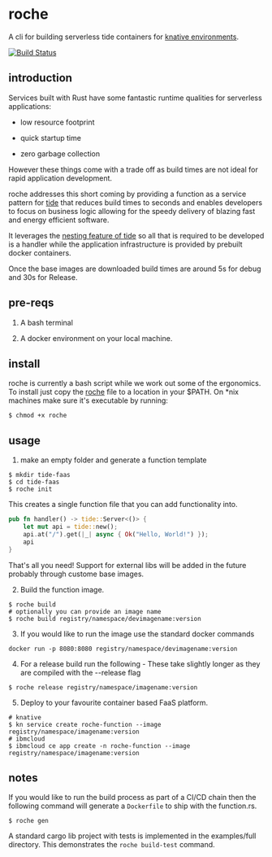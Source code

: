 # roche
A cli for building serverless tide containers for [knative environments](https://knative.dev/docs/knative-offerings/).

[![Build Status](https://travis-ci.com/roche-rs/roche.svg?branch=main)](https://travis-ci.com/roche-rs/roche)

## introduction
Services built with Rust have some fantastic runtime qualities for serverless applications:

* low resource footprint 

* quick startup time 

* zero garbage collection

However these things come with a trade off as build times are not ideal for rapid application development.

roche addresses this short coming by providing a function as a service pattern for [tide](https://github.com/http-rs/tide) that reduces build times to seconds and enables developers to focus on business logic allowing for the speedy delivery of blazing fast and energy efficient software.

It leverages the [nesting feature of tide](https://github.com/http-rs/tide/blob/main/examples/nested.rs) so all that is required to be developed is a handler while the application infrastructure is provided by prebuilt docker containers.

Once the base images are downloaded build times are around 5s for debug and 30s for Release.

## pre-reqs

1. A bash terminal 

2. A docker environment on your local machine.

## install

roche is currently a bash script while we work out some of the ergonomics.
To install just copy the [roche](https://github.com/No9/roche/blob/main/roche) file to a location in your $PATH.
On *nix machines make sure it's executable by running:
```
$ chmod +x roche
```

## usage

1. make an empty folder and generate a function template
```
$ mkdir tide-faas
$ cd tide-faas
$ roche init
```
This creates a single function file that you can add functionality into. 

```rust
pub fn handler() -> tide::Server<()> {    
    let mut api = tide::new();
    api.at("/").get(|_| async { Ok("Hello, World!") });
    api
}
```
That's all you need!
Support for external libs will be added in the future probably through custome base images.


2. Build the function image.
```
$ roche build
# optionally you can provide an image name
$ roche build registry/namespace/devimagename:version
```

3. If you would like to run the image use the standard docker commands
```
docker run -p 8080:8080 registry/namespace/devimagename:version
```

4. For a release build run the following - These take slightly longer as they are compiled with the --release flag
```
$ roche release registry/namespace/imagename:version
```

5. Deploy to your favourite container based FaaS platform.
```
# knative
$ kn service create roche-function --image registry/namespace/imagename:version
# ibmcloud
$ ibmcloud ce app create -n roche-function --image registry/namespace/imagename:version
```

## notes

If you would like to run the build process as part of a CI/CD chain then the following command will generate a `Dockerfile` to ship with the function.rs.
```
$ roche gen
```

A standard cargo lib project with tests is implemented in the examples/full directory. 
This demonstrates the `roche build-test` command.